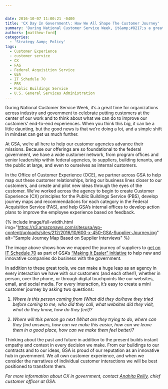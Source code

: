 ```yaml
---


date: 2016-10-07 11:00:21 -0400
title: 'CX Day In Government\: How We All Shape The Customer Journey'
summary: 'During National Customer Service Week, it&amp;#8217;s a great time for organizations across industry and government to celebrate putting customers at the center of our work and to think about what we can do to improve our customers&rsquo; end-to-end experiences. When you think this big, it can be a little daunting, but the good news is'
authors: [matthew-ford]
categories:
  - 'Strategy &amp; Policy'
tags:
  - Customer Experience
  - customer service
  - CX
  - FAS
  - Federal Acquisition Service
  - GSA
  - IT Schedule 70
  - PBS
  - Public Buildings Service
  - U.S. General Services Administration
---
```


During National Customer Service Week, it&#8217;s a great time for organizations across industry and government to celebrate putting customers at the center of our work and to think about what we can do to improve our customers’ end-to-end experiences. When you think this big, it can be a little daunting, but the good news is that we&#8217;re doing a lot, and a simple shift in mindset can get us much further.

At GSA, we&#8217;re all here to help our customer agencies advance their missions. Because our offerings are so foundational to the federal government, we have a wide customer network, from program offices and senior leadership within federal agencies, to suppliers, building tenants, and the public at large, and even to ourselves as internal customers.

In the Office of Customer Experience (OCE), we partner across GSA to help map out these customer relationships, bring our business lines closer to our customers, and create and pilot new ideas through the eyes of the customer. We&#8217;ve worked across the agency to begin to create Customer Experience (CX) principles for the Public Buildings Service (PBS), develop journey maps and recommendations for each category in the Federal Acquisition Service (FAS), and help GSA’s internal offices to develop action plans to improve the employee experience based on feedback.


{% include image/full-width.html img="https://s3.amazonaws.com/sitesusa/wp-content/uploads/sites/212/2016/10/600-x-450-GSA-Supplier-Journey.jpg" alt="Sample Journey Map Based on Supplier Interviews" %}

The image above shows how we mapped the journey of suppliers to [get on IT Schedule 70](http://www.gsa.gov/schedule70roadmap) as part of GSA’s [“Making It Easier” initiative](https://gsablogs.gsa.gov/gsablog/2016/04/06/gsa-making-it-easier-for-suppliers-to-do-business-with-the-government/) to help new and innovative companies do business with the government.

In addition to these great tools, we can make a huge leap as an agency in every interaction we have with our customers (and each other!), whether in person, over the phone, or through digital touchpoints like our websites, email, and social media. For every interaction, it’s easy to create a mini customer journey by asking two questions:

  1. _Where is this person coming from (What did they do/have they tried before coming to me, who did they call, what websites did they visit, what do they know, how do they feel)?_

<ol start="2">
  <li>
    <i>Where will this person go next (What are they trying to do, where can they find answers, how can we make this easier, how can we leave them in a good place, how can we make them feel better)?</i>
  </li>
</ol>

Thinking about the past and future in addition to the present builds instant empathy and context in every decision we make. From our buildings to our contracts and to our ideas, GSA is proud of our reputation as an innovative hub in government. We all own customer experience, and when we consider the narratives of individual customer interactions we will be best positioned to transform them.

_For more information about CX in government, contact [Anahita Reilly](mailto:anahita.reilly@gsa.gov), chief customer officer at GSA._